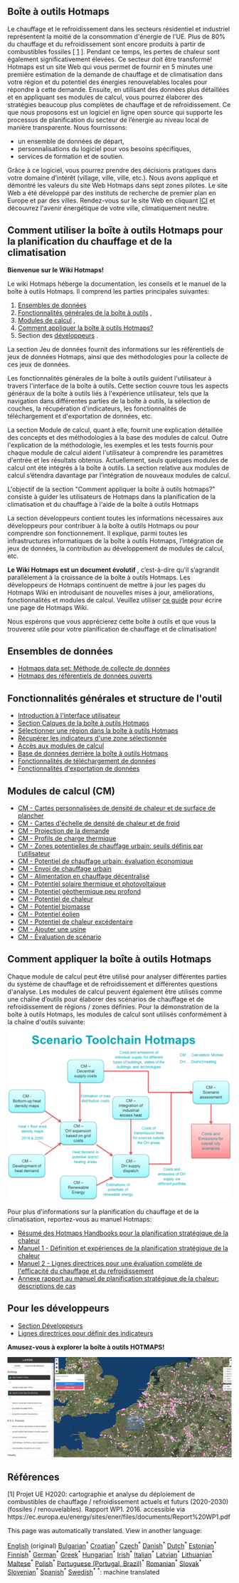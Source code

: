<h2> Boîte à outils Hotmaps </h2><p> Le chauffage et le refroidissement dans les secteurs résidentiel et industriel représentent la moitié de la consommation d'énergie de l'UE. Plus de 80% du chauffage et du refroidissement sont encore produits à partir de combustibles fossiles [ <a href="#References">1</a> ]. Pendant ce temps, les pertes de chaleur sont également significativement élevées. Ce secteur doit être transformé! Hotmaps est un site Web qui vous permet de fournir en 5 minutes une première estimation de la demande de chauffage et de climatisation dans votre région et du potentiel des énergies renouvelables locales pour répondre à cette demande. Ensuite, en utilisant des données plus détaillées et en appliquant ses modules de calcul, vous pourrez élaborer des stratégies beaucoup plus complètes de chauffage et de refroidissement. Ce que nous proposons est un logiciel en ligne open source qui supporte les processus de planification du secteur de l’énergie au niveau local de manière transparente. Nous fournissons: </p><ul><li> un ensemble de données de départ, </li><li> personnalisations du logiciel pour vos besoins spécifiques, </li><li> services de formation et de soutien. </li></ul><p> Grâce à ce logiciel, vous pourrez prendre des décisions pratiques dans votre domaine d’intérêt (village, ville, ville, etc.). Nous avons appliqué et démontré les valeurs du site Web Hotmaps dans sept zones pilotes. Le site Web a été développé par des instituts de recherche de premier plan en Europe et par des villes. Rendez-vous sur le site Web en cliquant <a href="https://www.hotmaps.hevs.ch/map">ICI</a> et découvrez l'avenir énergétique de votre ville, climatiquement neutre. </p><h2> Comment utiliser la boîte à outils Hotmaps pour la planification du chauffage et de la climatisation </h2><p> <strong>Bienvenue sur le Wiki Hotmaps!</strong> </p><p> Le wiki Hotmaps héberge la documentation, les conseils et le manuel de la boîte à outils Hotmaps. Il comprend les parties principales suivantes: </p><ol><li> <a href="#Data-sets">Ensembles de données</a> </li><li> <a href="#General-tool-functionalities-and-structure">Fonctionnalités générales de la boîte à outils</a> , </li><li> <a href="#Calculation-modules-cm">Modules de calcul</a> , </li><li> <a href="#How-to-apply-Hotmaps-toolbox">Comment appliquer la boîte à outils Hotmaps?</a> </li><li> Section des <a href="#For-developers">développeurs</a> . </li></ol><p> La section Jeu de données fournit des informations sur les référentiels de jeux de données Hotmaps, ainsi que des méthodologies pour la collecte de ces jeux de données. </p><p> Les fonctionnalités générales de la boîte à outils guident l'utilisateur à travers l'interface de la boîte à outils. Cette section couvre tous les aspects généraux de la boîte à outils liés à l'expérience utilisateur, tels que la navigation dans différentes parties de la boîte à outils, la sélection de couches, la récupération d'indicateurs, les fonctionnalités de téléchargement et d'exportation de données, etc. </p><p> La section Module de calcul, quant à elle, fournit une explication détaillée des concepts et des méthodologies à la base des modules de calcul. Outre l'explication de la méthodologie, les exemples et les tests fournis pour chaque module de calcul aident l'utilisateur à comprendre les paramètres d'entrée et les résultats obtenus. Actuellement, seuls quelques modules de calcul ont été intégrés à la boîte à outils. La section relative aux modules de calcul s’étendra davantage par l’intégration de nouveaux modules de calcul. </p><p> L'objectif de la section "Comment appliquer la boîte à outils hotmaps?" consiste à guider les utilisateurs de Hotmaps dans la planification de la climatisation et du chauffage à l'aide de la boîte à outils Hotmaps </p><p> La section développeurs contient toutes les informations nécessaires aux développeurs pour contribuer à la boîte à outils Hotmaps ou pour comprendre son fonctionnement. Il explique, parmi toutes les infrastructures informatiques de la boîte à outils Hotmaps, l’intégration de jeux de données, la contribution au développement de modules de calcul, etc. </p><p> <strong>Le Wiki Hotmaps est un document évolutif</strong> , c’est-à-dire qu’il s’agrandit parallèlement à la croissance de la boîte à outils Hotmaps. Les développeurs de Hotmaps continuent de mettre à jour les pages du Hotmaps Wiki en introduisant de nouvelles mises à jour, améliorations, fonctionnalités et modules de calcul. Veuillez utiliser <a href="https://github.com/HotMaps/hotmaps_wiki/wiki/Guidelines-for-writing-a-Hotmaps-Wiki-page">ce guide</a> pour écrire une page de Hotmaps Wiki. </p><p> Nous espérons que vous apprécierez cette boîte à outils et que vous la trouverez utile pour votre planification de chauffage et de climatisation! </p><h2> Ensembles de données </h2><ul><li> <a href="fr-Hotmaps-data-set-method-of-data-collection">Hotmaps data set: Méthode de collecte de données</a> </li><li> <a href="fr-Hotmaps-open-data-repositories">Hotmaps des référentiels de données ouverts</a> </li></ul><h2> Fonctionnalités générales et structure de l'outil </h2><ul><li> <a href="fr-Introduction-to-user-interface">Introduction à l'interface utilisateur</a> </li><li> <a href="fr-Layers-section-in-the-Hotmaps-toolbox">Section Calques de la boîte à outils Hotmaps</a> </li><li> <a href="fr-Select-a-region-in-the-Hotmaps-toolbox">Sélectionner une région dans la boîte à outils Hotmaps</a> </li><li> <a href="fr-Retrieve-indicators-of-a-selected-area">Récupérer les indicateurs d'une zone sélectionnée</a> </li><li> <a href="fr-Access-to-calculation-modules">Accès aux modules de calcul</a> </li><li> <a href="fr-Database-behind-the-Hotmaps-toolbox">Base de données derrière la boîte à outils Hotmaps</a> </li><li> <a href="fr-Data-upload-functionalities">Fonctionnalités de téléchargement de données</a> </li><li> <a href="fr-Data-export-functionalities">Fonctionnalités d'exportation de données</a> </li></ul><h2> Modules de calcul (CM) </h2><ul><li> <a href="fr-CM-Customized-heat-and-floor-area-density-maps">CM - Cartes personnalisées de densité de chaleur et de surface de plancher</a> </li><li> <a href="fr-CM-Scale-heat-and-cool-density-maps">CM - Cartes d'échelle de densité de chaleur et de froid</a> </li><li> <a href="fr-CM-Demand-projection">CM - Projection de la demande</a> </li><li> <a href="fr-CM-Heat-load-profiles">CM - Profils de charge thermique</a> </li><li> <a href="fr-CM-District-heating-potential-areas-user-defined-thresholds">CM - Zones potentielles de chauffage urbain: seuils définis par l'utilisateur</a> </li><li> <a href="fr-CM-District-heating-potential-economic-assessment">CM - Potentiel de chauffage urbain: évaluation économique</a> </li><li> <a href="fr-CM-District-heating-supply-dispatch">CM - Envoi de chauffage urbain</a> </li><li> <a href="fr-CM-Decentral-heating-supply">CM - Alimentation en chauffage décentralisé</a> </li><li> <a href="fr-CM-Solar-thermal-and-PV-potential">CM - Potentiel solaire thermique et photovoltaïque</a> </li><li> <a href="fr-CM-Shallow-geothermal-potential">CM - Potentiel géothermique peu profond</a> </li><li> <a href="fr-CM-Heat-source-potential">CM - Potentiel de chaleur</a> </li><li> <a href="fr-CM-Biomass-potential">CM - Potentiel biomasse</a> </li><li> <a href="fr-CM-Wind-potential">CM - Potentiel éolien</a> </li><li> <a href="fr-CM-Excess-heat-transport-potential">CM - Potentiel de chaleur excédentaire</a> </li><li> <a href="fr-CM-add-industry-plant">CM - Ajouter une usine</a> </li><li> <a href="fr-CM-Scenario-assessment">CM - Évaluation de scénario</a> </li></ul><h2> Comment appliquer la boîte à outils Hotmaps </h2><p> Chaque module de calcul peut être utilisé pour analyser différentes parties du système de chauffage et de refroidissement et différentes questions d'analyse. Les modules de calcul peuvent également être utilisés comme une chaîne d’outils pour élaborer des scénarios de chauffage et de refroidissement de régions / zones définies. Pour la démonstration de la boîte à outils Hotmaps, les modules de calcul sont utilisés conformément à la chaîne d'outils suivante: </p><p><img alt="" src="https://github.com/HotMaps/hotmaps_wiki/blob/master/Images/Hotmaps_toolchain_2019-05-09.png"/></p><p> Pour plus d'informations sur la planification du chauffage et de la climatisation, reportez-vous au manuel Hotmaps: </p><ul><li> <a href="https://www.hotmaps-project.eu/wp-content/uploads/2019/04/Summary-Hotmaps-Handbook.pdf">Résumé des Hotmaps Handbooks pour la planification stratégique de la chaleur</a> </li><li> <a href="https://vbn.aau.dk/da/publications/definition-amp-experiences-of-strategic-heat-planning">Manuel 1 - Définition et expériences de la planification stratégique de la chaleur</a> </li><li> <a href="https://vbn.aau.dk/da/publications/guidance-for-the-comprehensive-assessment-of-efficient-heating-an">Manuel 2 - Lignes directrices pour une évaluation complète de l'efficacité du chauffage et du refroidissement</a> </li><li> <a href="https://vbn.aau.dk/da/publications/appendix-report-to-the-hotmaps-handbook-for-strategic-heat-planni">Annexe rapport au manuel de planification stratégique de la chaleur: descriptions de cas</a> </li></ul><h2> Pour les développeurs </h2><ul><li> <a href="fr-Developers">Section Développeurs</a> </li><li> <a href="fr-Guidelines-for-defining-indicators">Lignes directrices pour définir des indicateurs</a> </li></ul><p> <strong>Amusez-vous à explorer la boîte à outils HOTMAPS!</strong> </p><p><img alt="" src="https://github.com/HotMaps/hotmaps_wiki/blob/master/Images/Hotmaps_test.JPG"/></p><h2> Références </h2><p> [1] Projet UE H2020: cartographie et analyse du déploiement de combustibles de chauffage / refroidissement actuels et futurs (2020-2030) (fossiles / renouvelables). Rapport WP1. 2016. accessible via https://ec.europa.eu/energy/sites/ener/files/documents/Report%20WP1.pdf </p>

This page was automatically translated. View in another language:

[English](en-Home) (original) [Bulgarian](bg-Home)<sup>\*</sup> [Croatian](hr-Home)<sup>\*</sup> [Czech](cs-Home)<sup>\*</sup> [Danish](da-Home)<sup>\*</sup> [Dutch](nl-Home)<sup>\*</sup> [Estonian](et-Home)<sup>\*</sup> [Finnish](fi-Home)<sup>\*</sup>  [German](de-Home)<sup>\*</sup> [Greek](el-Home)<sup>\*</sup> [Hungarian](hu-Home)<sup>\*</sup> [Irish](ga-Home)<sup>\*</sup> [Italian](it-Home)<sup>\*</sup> [Latvian](lv-Home)<sup>\*</sup> [Lithuanian](lt-Home)<sup>\*</sup> [Maltese](mt-Home)<sup>\*</sup> [Polish](pl-Home)<sup>\*</sup> [Portuguese (Portugal, Brazil)](pt-Home)<sup>\*</sup> [Romanian](ro-Home)<sup>\*</sup> [Slovak](sk-Home)<sup>\*</sup> [Slovenian](sl-Home)<sup>\*</sup> [Spanish](es-Home)<sup>\*</sup> [Swedish](sv-Home)<sup>\*</sup>
<sup>\*</sup>: machine translated

